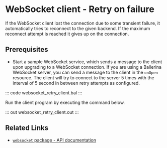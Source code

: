 # WebSocket client - Retry on failure

If the WebSocket client lost the connection due to some transient failure, it automatically tries to reconnect to the given backend. If the maximum reconnect attempt is reached it gives up on the connection. 

## Prerequisites
- Start a sample WebSocket service, which sends a message to the client upon upgrading to a WebSocket connection. If you are using a Ballerina WebSocket server, you can send a message to the client in the `onOpen` resource. The client will try to connect to the server 5 times with the interval of 5 second in between retry attempts as configured.

::: code websocket_retry_client.bal :::

Run the client program by executing the command below.

::: out websocket_retry_client.out :::

## Related Links
- [`websocket` package - API documentation](https://lib.ballerina.io/ballerina/websocket/latest)
